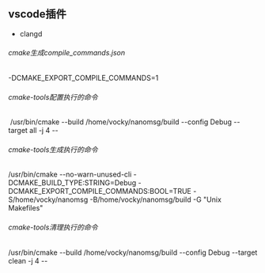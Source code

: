 ## vscode插件
- clangd
###### cmake生成compile_commands.json
-DCMAKE_EXPORT_COMPILE_COMMANDS=1

###### cmake-tools配置执行的命令
 /usr/bin/cmake --build /home/vocky/nanomsg/build --config Debug --target all -j 4 --
###### cmake-tools生成执行的命令
/usr/bin/cmake --no-warn-unused-cli -DCMAKE_BUILD_TYPE:STRING=Debug -DCMAKE_EXPORT_COMPILE_COMMANDS:BOOL=TRUE -S/home/vocky/nanomsg -B/home/vocky/nanomsg/build -G "Unix Makefiles"
###### cmake-tools清理执行的命令
/usr/bin/cmake --build /home/vocky/nanomsg/build --config Debug --target clean -j 4 --